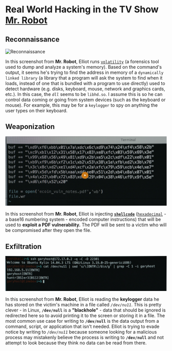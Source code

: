 # Real World Hacking in the TV Show [Mr. Robot](https://www.imdb.com/title/tt4158110/?ref_=nv_sr_1?ref_=nv_sr_1)

## Reconnaissance

![Reconnaissance](./images/mr_robot_volatility.png)

In this screenshot from **Mr. Robot**, Elliot runs [`volatility`](https://www.volatilityfoundation.org/) (a forensics tool used to dump and analyze a system's memory). Based on the command's output, it seems he's trying to find the address in memory of a `dynamically linked library` (a library that a program will ask the system to find when it loads, instead of one that is bundled with a program to use directly) used to detect hardware (e.g. disks, keyboard, mouse, network and graphics cards, etc.). In this case, the _`dll`_ seems to be `libhd.so`. I assume this is so he can control data coming or going from system devices (such as the keyboard or mouse). For example, this may be for a `keylogger` to spy on anything the user types on their keyboard.

## Weaponization

![Weaponization](./images/mr_robot_shellcode.png)

In this screenshot from **Mr. Robot**, Elliot is injecting [**`shellcode`**](https://en.m.wikipedia.org/wiki/Shellcode) ([`hexadecimal`](https://en.m.wikipedia.org/wiki/Hexadecimal) - a base16 numbering system - encoded computer instructions) that will be used to **exploit a PDF vulnerability.** The PDF will be sent to a victim who will be compromised after they open the file.

## Exfiltration

![Exfiltration](./images/mr_robot_keylogger.png)

In this screenshot from **Mr. Robot**, Elliot is reading the **keylogger** data he has stored on the victim's machine in a file called _`/dev/nu11`_. This is pretty clever - in Linux, **`/dev/null`** is a **"blackhole"** - data that should be ignored is redirected here so to avoid printing it to the screen or storing it in a file. The most common use case for writing to **`/dev/null`** is the data output from a command, script, or application that isn't needed. Elliot is trying to evade notice by writing to _`/dev/nu11`_ because someone looking for a malicious process may mistakenly believe the process is writing to **`/dev/null`** and not attempt to look because they think no data can be read from there.
